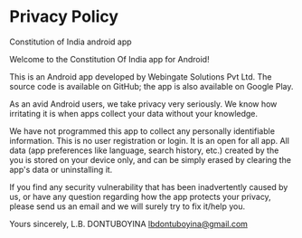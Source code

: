 # Privacy Policy
Constitution of India android app

Welcome to the Constitution Of India app for Android!

This is an Android app developed by Webingate Solutions Pvt Ltd. The source code is available on GitHub; the app is also available on Google Play.

As an avid Android users, we take privacy very seriously. We know how irritating it is when apps collect your data without your knowledge.

We have not programmed this app to collect any personally identifiable information. This is no user registration or login. It is an open for all app. All data (app preferences like language, search history, etc.) created by the you is stored on your device only, and can be simply erased by clearing the app's data or uninstalling it.

If you find any security vulnerability that has been inadvertently caused by us, or have any question regarding how the app protects your privacy, please send us an email and we will surely try to fix it/help you.

Yours sincerely, 
L.B. DONTUBOYINA 
lbdontuboyina@gmail.com
